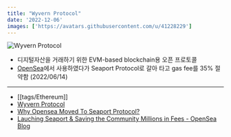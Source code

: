 ```yaml
---
title: "Wyvern Protocol"
date: '2022-12-06'
images: ['https://avatars.githubusercontent.com/u/41228229']
---
```

![Wyvern Protocol](https://avatars.githubusercontent.com/u/41228229)
- 디지털자산을 거래하기 위한 EVM-based blockchain용 오픈 프로토콜
- [OpenSea](https://opensea.io/)에서 사용하였다가 Seaport Protocol로 갈아 타고 gas fee를 35% 절약함 (2022/06/14)
---
- [[tags/Ethereum]]
- [Wyvern Protocol](https://wyvernprotocol.com/)
- [Why Opensea Moved To Seaport Protocol?](https://www.altcoinbuzz.io/nft/why-opensea-moved-to-seaport-protocol/)
- [Lauching Seaport & Saving the Community Millions in Fees - OpenSea Blog](https://opensea.io/blog/announcements/launching-seaport-saving-the-community-millions-in-fees/)